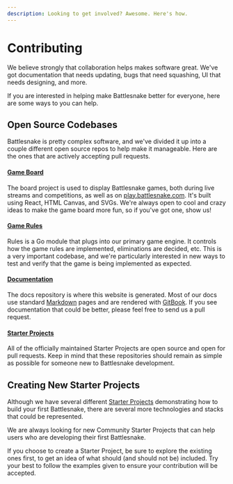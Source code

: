 ```yaml
---
description: Looking to get involved? Awesome. Here's how.
---
```


# Contributing

We believe strongly that collaboration helps makes software great. We've got documentation that needs updating, bugs that need squashing, UI that needs designing, and more.&#x20;

If you are interested in helping make Battlesnake better for everyone, here are some ways to you can help.

## Open Source Codebases

Battlesnake is pretty complex software, and we've divided it up into a couple different open source repos to help make it manageable. Here are the ones that are actively accepting pull requests.

#### [Game Board](https://github.com/BattlesnakeOfficial/board)

The board project is used to display Battlesnake games, both during live streams and competitions, as well as on [play.battlesnake.com](https://play.battlesnake.com). It's built using React, HTML Canvas, and SVGs. We're always open to cool and crazy ideas to make the game board more fun, so if you've got one, show us!

#### [Game Rules](https://github.com/BattlesnakeOfficial/rules)

Rules is a Go module that plugs into our primary game engine. It controls how the game rules are implemented, eliminations are decided, etc. This is a very important codebase, and we're particularly interested in new ways to test and verify that the game is being implemented as expected.

#### [Documentation](https://github.com/BattlesnakeOfficial/docs)

The docs repository is where this website is generated. Most of our docs use standard [Markdown](https://daringfireball.net/projects/markdown/syntax) pages and are rendered with [GitBook](https://www.gitbook.com/). If you see documentation that could be better, please feel free to send us a pull request.

#### [Starter Projects](../../references/starter-projects.md)

All of the officially maintained Starter Projects are open source and open for pull requests. Keep in mind that these repositories should remain as simple as possible for someone new to Battlesnake development.

## Creating New Starter Projects

Although we have several different [Starter Projects](../../references/starter-projects.md) demonstrating how to build your first Battlesnake, there are several more technologies and stacks that could be represented.&#x20;

We are always looking for new Community Starter Projects that can help users who are developing their first Battlesnake.&#x20;

If you choose to create a Starter Project, be sure to explore the existing ones first, to get an idea of what should (and should not be) included. Try your best to follow the examples given to ensure your contribution will be accepted.
